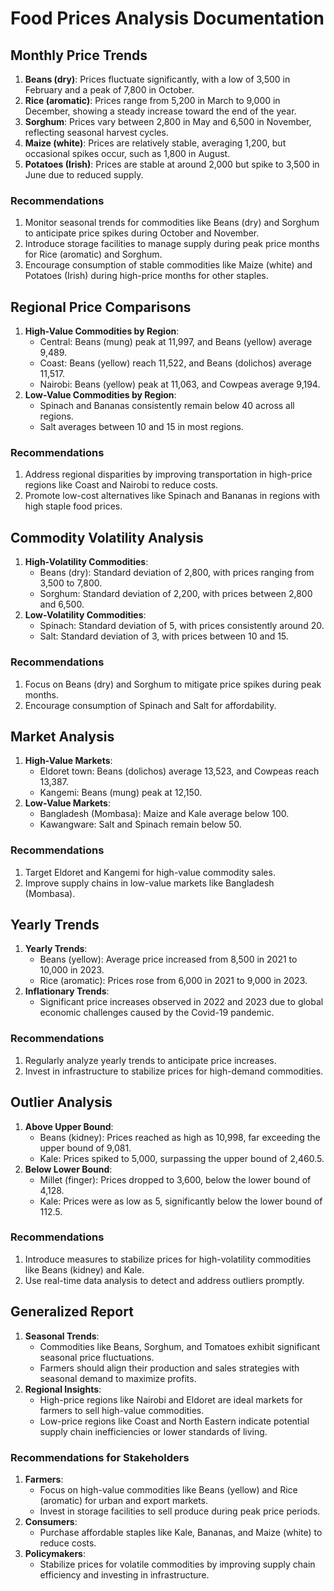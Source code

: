 # Food Prices Analysis Documentation

## Monthly Price Trends
1. **Beans (dry)**: Prices fluctuate significantly, with a low of 3,500 in February and a peak of 7,800 in October.
2. **Rice (aromatic)**: Prices range from 5,200 in March to 9,000 in December, showing a steady increase toward the end of the year.
3. **Sorghum**: Prices vary between 2,800 in May and 6,500 in November, reflecting seasonal harvest cycles.
4. **Maize (white)**: Prices are relatively stable, averaging 1,200, but occasional spikes occur, such as 1,800 in August.
5. **Potatoes (Irish)**: Prices are stable at around 2,000 but spike to 3,500 in June due to reduced supply.

### Recommendations
1. Monitor seasonal trends for commodities like Beans (dry) and Sorghum to anticipate price spikes during October and November.
2. Introduce storage facilities to manage supply during peak price months for Rice (aromatic) and Sorghum.
3. Encourage consumption of stable commodities like Maize (white) and Potatoes (Irish) during high-price months for other staples.

## Regional Price Comparisons
1. **High-Value Commodities by Region**:
   - Central: Beans (mung) peak at 11,997, and Beans (yellow) average 9,489.
   - Coast: Beans (yellow) reach 11,522, and Beans (dolichos) average 11,517.
   - Nairobi: Beans (yellow) peak at 11,063, and Cowpeas average 9,194.
2. **Low-Value Commodities by Region**:
   - Spinach and Bananas consistently remain below 40 across all regions.
   - Salt averages between 10 and 15 in most regions.

### Recommendations
1. Address regional disparities by improving transportation in high-price regions like Coast and Nairobi to reduce costs.
2. Promote low-cost alternatives like Spinach and Bananas in regions with high staple food prices.

## Commodity Volatility Analysis
1. **High-Volatility Commodities**:
   - Beans (dry): Standard deviation of 2,800, with prices ranging from 3,500 to 7,800.
   - Sorghum: Standard deviation of 2,200, with prices between 2,800 and 6,500.
2. **Low-Volatility Commodities**:
   - Spinach: Standard deviation of 5, with prices consistently around 20.
   - Salt: Standard deviation of 3, with prices between 10 and 15.

### Recommendations
1. Focus on Beans (dry) and Sorghum to mitigate price spikes during peak months.
2. Encourage consumption of Spinach and Salt for affordability.

## Market Analysis
1. **High-Value Markets**:
   - Eldoret town: Beans (dolichos) average 13,523, and Cowpeas reach 13,387.
   - Kangemi: Beans (mung) peak at 12,150.
2. **Low-Value Markets**:
   - Bangladesh (Mombasa): Maize and Kale average below 100.
   - Kawangware: Salt and Spinach remain below 50.

### Recommendations
1. Target Eldoret and Kangemi for high-value commodity sales.
2. Improve supply chains in low-value markets like Bangladesh (Mombasa).

## Yearly Trends
1. **Yearly Trends**:
   - Beans (yellow): Average price increased from 8,500 in 2021 to 10,000 in 2023.
   - Rice (aromatic): Prices rose from 6,000 in 2021 to 9,000 in 2023.
2. **Inflationary Trends**:
   - Significant price increases observed in 2022 and 2023 due to global economic challenges caused by the Covid-19 pandemic.

### Recommendations
1. Regularly analyze yearly trends to anticipate price increases.
2. Invest in infrastructure to stabilize prices for high-demand commodities.

## Outlier Analysis
1. **Above Upper Bound**:
   - Beans (kidney): Prices reached as high as 10,998, far exceeding the upper bound of 9,081.
   - Kale: Prices spiked to 5,000, surpassing the upper bound of 2,460.5.
2. **Below Lower Bound**:
   - Millet (finger): Prices dropped to 3,600, below the lower bound of 4,128.
   - Kale: Prices were as low as 5, significantly below the lower bound of 112.5.

### Recommendations
1. Introduce measures to stabilize prices for high-volatility commodities like Beans (kidney) and Kale.
2. Use real-time data analysis to detect and address outliers promptly.

## Generalized Report
1. **Seasonal Trends**:
   - Commodities like Beans, Sorghum, and Tomatoes exhibit significant seasonal price fluctuations.
   - Farmers should align their production and sales strategies with seasonal demand to maximize profits.
2. **Regional Insights**:
   - High-price regions like Nairobi and Eldoret are ideal markets for farmers to sell high-value commodities.
   - Low-price regions like Coast and North Eastern indicate potential supply chain inefficiencies or lower standards of living.

### Recommendations for Stakeholders
1. **Farmers**:
   - Focus on high-value commodities like Beans (yellow) and Rice (aromatic) for urban and export markets.
   - Invest in storage facilities to sell produce during peak price periods.
2. **Consumers**:
   - Purchase affordable staples like Kale, Bananas, and Maize (white) to reduce costs.
3. **Policymakers**:
   - Stabilize prices for volatile commodities by improving supply chain efficiency and investing in infrastructure.